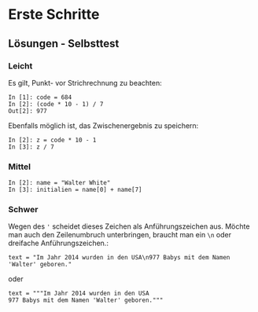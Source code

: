 
# Erste Schritte

## Lösungen - Selbsttest

### Leicht

Es gilt, Punkt- vor Strichrechnung zu beachten:

    In [1]: code = 684
    In [2]: (code * 10 - 1) / 7
    Out[2]: 977

Ebenfalls möglich ist, das Zwischenergebnis zu speichern:

    In [2]: z = code * 10 - 1
    In [3]: z / 7


### Mittel

    In [2]: name = "Walter White"
    In [3]: initialien = name[0] + name[7]

### Schwer

Wegen des `'` scheidet dieses Zeichen als Anführungszeichen aus.
Möchte man auch den Zeilenumbruch unterbringen, braucht man ein `\n` oder
dreifache Anführungszeichen.:

    text = "Im Jahr 2014 wurden in den USA\n977 Babys mit dem Namen 'Walter' geboren."

oder

    text = """Im Jahr 2014 wurden in den USA
    977 Babys mit dem Namen 'Walter' geboren."""

